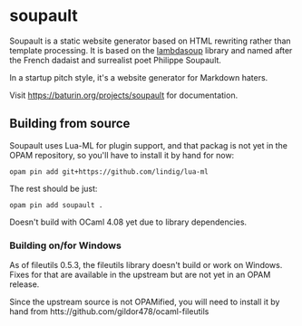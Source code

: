 soupault
========

Soupault is a static website generator based on HTML rewriting rather than template
processing. It is based on the [lambdasoup](http://aantron.github.io/lambdasoup/) library and named after
the French dadaist and surrealist poet Philippe Soupault.

In a startup pitch style, it's a website generator for Markdown haters.

Visit https://baturin.org/projects/soupault for documentation.

## Building from source

Soupault uses Lua-ML for plugin support, and that packag is not yet in the OPAM repository,
so you'll have to install it by hand for now:

```
opam pin add git+https://github.com/lindig/lua-ml
```

The rest should be just:

```
opam pin add soupault .
```

Doesn't build with OCaml 4.08 yet due to library dependencies.

### Building on/for Windows

As of fileutils 0.5.3, the fileutils library doesn't build or work on Windows.
Fixes for that are available in the upstream but are not yet in an OPAM release.

Since the upstream source is not OPAMified, you will need to install it by hand
from htts://github.com/gildor478/ocaml-fileutils


